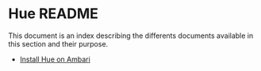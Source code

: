 # Hue README

This document is an index describing the differents documents available in this section and their purpose.

- [Install Hue on Ambari](./hue_ambari.md)